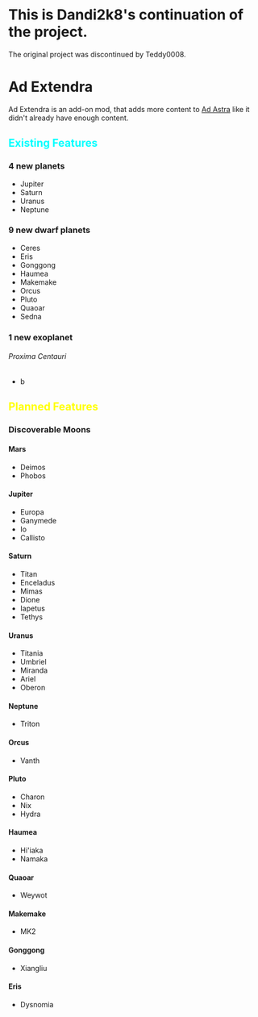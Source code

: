 # This is Dandi2k8's continuation of the project.
The original project was discontinued by Teddy0008.

<h1>Ad Extendra</h1>
Ad Extendra is an add-on mod, that adds more content to <a href="https://www.curseforge.com/minecraft/mc-mods/ad-astra">Ad Astra</a> like it didn't already have enough content.

<h2><span style="color:#00ffff">Existing Features</span></h2>
<h3>4 new planets</h3>
<ul>
  <li>Jupiter</li>
  <li>Saturn</li>
  <li>Uranus</li>
  <li>Neptune</li>
</ul>
<h3>9 new dwarf planets</h1>
<ul>
  <li>Ceres</li>
  <li>Eris</li>
  <li>Gonggong</li>
  <li>Haumea</li>
  <li>Makemake</li>
  <li>Orcus</li>
  <li>Pluto</li>
  <li>Quaoar</li>
  <li>Sedna</li>
</ul>
<h3>1 new exoplanet</h1>
<h6>Proxima Centauri</h6>
<ul>
  <li>b</li>
</ul>

<h2><span style="color:#ffff00">Planned Features</span></h2>
<h3>Discoverable Moons</h3>
<h4>Mars</h4>
<ul>
<li>Deimos</li>
<li>Phobos</li>
</ul>
<h4>Jupiter</h4>
<ul>
<li>Europa</li>
<li>Ganymede</li>
<li>Io</li>
<li>Callisto</li>
</ul>
<h4>Saturn</h4>
<ul>
<li>Titan</li>
<li>Enceladus</li>
<li>Mimas</li>
<li>Dione</li>
<li>Iapetus</li>
<li>Tethys</li>
</ul>
<h4>Uranus</h4>
<ul>
<li>Titania</li>
<li>Umbriel</li>
<li>Miranda</li>
<li>Ariel</li>
<li>Oberon</li>
</ul>
<h4>Neptune</h4>
<ul>
<li>Triton</li>
</ul>
<h4>Orcus</h4>
<ul>
<li>Vanth</li>
</ul>
<h4>Pluto</h4>
<ul>
<li>Charon</li>
<li>Nix</li>
<li>Hydra</li>
</ul>
<h4>Haumea</h4>
<ul>
<li>Hi'iaka</li>
<li>Namaka</li>
</ul>
<h4>Quaoar</h4>
<ul>
<li>Weywot</li>
</ul>
<h4>Makemake</h4>
<ul>
<li>MK2</li>
</ul>
<h4>Gonggong</h4>
<ul>
<li>Xiangliu</li>
</ul>
<h4>Eris</h4>
<ul>
<li>Dysnomia</li>
</ul>
